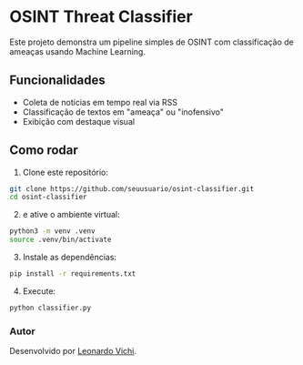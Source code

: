 # OSINT Threat Classifier

Este projeto demonstra um pipeline simples de OSINT com classificação de ameaças usando Machine Learning.

## Funcionalidades

- Coleta de notícias em tempo real via RSS
- Classificação de textos em "ameaça" ou "inofensivo"
- Exibição com destaque visual

## Como rodar

1. Clone este repositório:
```sh
git clone https://github.com/seuusuario/osint-classifier.git
cd osint-classifier
```

2.  e ative o ambiente virtual:
```sh
python3 -m venv .venv
source .venv/bin/activate
```

3. Instale as dependências:
```sh
pip install -r requirements.txt
```

4. Execute:
```bash
python classifier.py
```

### Autor
Desenvolvido por [Leonardo Vichi](https://github.com/LeoVichi).
